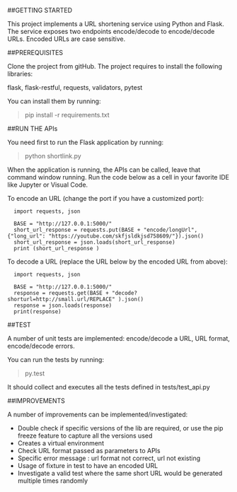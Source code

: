 ##GETTING STARTED

This project implements a URL shortening service using Python and Flask. The service exposes two endpoints encode/decode to 
encode/decode URLs. Encoded URLs are case sensitive.

##PREREQUISITES

Clone the project from gitHub. The project requires to install the following libraries: 

flask, flask-restful, requests, validators, pytest

You can install them by running: 

>  pip install -r requirements.txt

##RUN THE APIs

You need first to run the Flask application by running:

> python  shortlink.py

When the application is running, the APIs can be called, leave that command window running.
Run the code below as a cell in your favorite IDE like Jupyter or Visual Code.

To encode an URL (change the port if you have a customized port):

```
  import requests, json

  BASE = "http://127.0.0.1:5000/"
  short_url_response = requests.put(BASE + "encode/longUrl", {"long_url": "https://youtube.com/skfjsldkjsd758609/"}).json()
  short_url_response = json.loads(short_url_response)
  print (short_url_response )
```

To decode a URL (replace the URL below by the encoded URL from above):

```
  import requests, json

  BASE = "http://127.0.0.1:5000/"
  response = requests.get(BASE + "decode?shorturl=http://small.url/REPLACE" ).json()
  response = json.loads(response)
  print(response)
```

##TEST

A number of unit tests are implemented: encode/decode a URL, URL format, encode/decode errors. 

You can run the tests by running:

> py.test 

It should collect and executes all the tests defined in tests/test_api.py

##IMPROVEMENTS

A number of improvements can be implemented/investigated:

- Double check if specific versions of the lib are required, or use the pip freeze feature to capture all the versions used
- Creates a virtual environment 
- Check URL format passed as parameters to APIs
- Specific error message : url format not correct, url not existing
- Usage of fixture in test to have an encoded URL
- Investigate a valid test where the same short URL would be generated multiple times randomly
